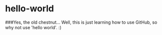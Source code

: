 # hello-world
###Yes, the old chestnut...
Well, this is just learning how to use GitHub, so why not use 'hello world'. :)
